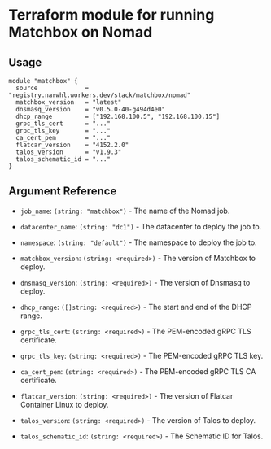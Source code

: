 # Terraform module for running Matchbox on Nomad

## Usage

```hcl
module "matchbox" {
  source             = "registry.narwhl.workers.dev/stack/matchbox/nomad"
  matchbox_version   = "latest"
  dnsmasq_version    = "v0.5.0-40-g494d4e0"
  dhcp_range         = ["192.168.100.5", "192.168.100.15"]
  grpc_tls_cert      = "..."
  grpc_tls_key       = "..."
  ca_cert_pem        = "..."
  flatcar_version    = "4152.2.0"
  talos_version      = "v1.9.3"
  talos_schematic_id = "..."
}
```

## Argument Reference

- `job_name`: `(string: "matchbox")` - The name of the Nomad job.

- `datacenter_name`: `(string: "dc1")` - The datacenter to deploy the job to.

- `namespace`: `(string: "default")` - The namespace to deploy the job to.

- `matchbox_version`: `(string: <required>)` - The version of Matchbox to deploy.

- `dnsmasq_version`: `(string: <required>)` - The version of Dnsmasq to deploy.

- `dhcp_range`: `([]string: <required>)` - The start and end of the DHCP range.

- `grpc_tls_cert`: `(string: <required>)` - The PEM-encoded gRPC TLS certificate.

- `grpc_tls_key`: `(string: <required>)` - The PEM-encoded gRPC TLS key.

- `ca_cert_pem`: `(string: <required>)` - The PEM-encoded gRPC TLS CA certificate.

- `flatcar_version`: `(string: <required>)` - The version of Flatcar Container Linux to deploy.

- `talos_version`: `(string: <required>)` - The version of Talos to deploy.

- `talos_schematic_id`: `(string: <required>)` - The Schematic ID for Talos.
